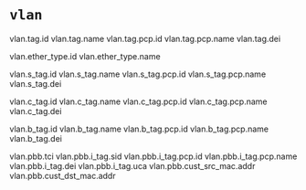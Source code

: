 # `vlan`

vlan.tag.id
vlan.tag.name
vlan.tag.pcp.id
vlan.tag.pcp.name
vlan.tag.dei

vlan.ether_type.id
vlan.ether_type.name

vlan.s_tag.id
vlan.s_tag.name
vlan.s_tag.pcp.id
vlan.s_tag.pcp.name
vlan.s_tag.dei

vlan.c_tag.id
vlan.c_tag.name
vlan.c_tag.pcp.id
vlan.c_tag.pcp.name
vlan.c_tag.dei

vlan.b_tag.id
vlan.b_tag.name
vlan.b_tag.pcp.id
vlan.b_tag.pcp.name
vlan.b_tag.dei

vlan.pbb.tci
vlan.pbb.i_tag.sid
vlan.pbb.i_tag.pcp.id
vlan.pbb.i_tag.pcp.name
vlan.pbb.i_tag.dei
vlan.pbb.i_tag.uca
vlan.pbb.cust_src_mac.addr
vlan.pbb.cust_dst_mac.addr
